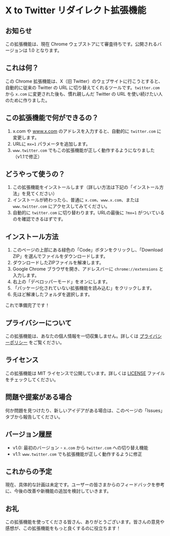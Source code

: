 # X to Twitter リダイレクト拡張機能

## お知らせ
この拡張機能は、現在 Chrome ウェブストアにて審査待ちです。公開されるバージョンは 1.0 となります。

## これは何？
この Chrome 拡張機能は、X（旧 Twitter）のウェブサイトに行こうとすると、自動的に従来の Twitter の URL に切り替えてくれるツールです。`twitter.com` から `x.com` に変更された後も、慣れ親しんだ Twitter の URL を使い続けたい人のために作りました。

## この拡張機能で何ができるの？
1. x.com や www.x.com のアドレスを入力すると、自動的に `twitter.com` に変更します。
2. URLに `mx=1` パラメータを追加します。
3. `www.twitter.com` でもこの拡張機能が正しく動作するようになりました（v1.1で修正）

## どうやって使うの？
1. この拡張機能をインストールします（詳しい方法は下記の「インストール方法」を見てください）
2. インストールが終わったら、普通に `x.com`、`www.x.com`、または `www.twitter.com` にアクセスしてみてください。
3. 自動的に `twitter.com` に切り替わります。URLの最後に `?mx=1` がついているのを確認できるはずです。

## インストール方法
1. このページの上部にある緑色の「Code」ボタンをクリックし、「Download ZIP」を選んでファイルをダウンロードします。
2. ダウンロードしたZIPファイルを解凍します。
3. Google Chrome ブラウザを開き、アドレスバーに `chrome://extensions` と入力します。
4. 右上の「デベロッパーモード」をオンにします。
5. 「パッケージ化されていない拡張機能を読み込む」をクリックします。
6. 先ほど解凍したフォルダを選択します。

これで準備完了です！

## プライバシーについて
この拡張機能は、あなたの個人情報を一切収集しません。詳しくは [プライバシーポリシー](PRIVACY_POLICY.md) をご覧ください。

## ライセンス
この拡張機能は MIT ライセンスで公開しています。詳しくは [LICENSE](LICENSE) ファイルをチェックしてください。

## 問題や提案がある場合
何か問題を見つけたり、新しいアイデアがある場合は、このページの「Issues」タブから報告してください。

## バージョン履歴
- v1.0: 最初のバージョン - `x.com` から `twitter.com` への切り替え機能
- v1.1: `www.twitter.com` でも拡張機能が正しく動作するように修正

## これからの予定
現在、具体的な計画は未定です。ユーザーの皆さまからのフィードバックを参考に、今後の改善や新機能の追加を検討していきます。

## お礼
この拡張機能を使ってくださる皆さん、ありがとうございます。皆さんの意見や感想が、この拡張機能をもっと良くするのに役立ちます！
